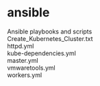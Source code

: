 # ansible
Ansible playbooks and scripts  
Create_Kubernetes_Cluster.txt   
httpd.yml  
kube-dependencies.yml  
master.yml  
vmwaretools.yml  
workers.yml
